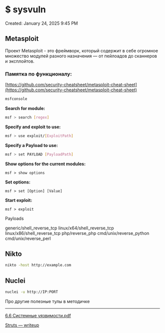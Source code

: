 # $ sysvuln

Created: January 24, 2025 9:45 PM

## Metasploit

Проект Metasploit - это фреймворк, который содержит в себе огромное множество модулей разного назначения — от пейлоадов до сканнеров и эксплойтов.

### Памятка по функционалу:

[https://github.com/security-cheatsheet/metasploit-cheat-sheet](https://github.com/security-cheatsheet/metasploit-cheat-sheet)

```bash
msfconsole
```

**Search for module:**

```bash
msf > search [regex]
```

**Specify and exploit to use:**

```bash
msf > use exploit/[ExploitPath]
```

**Specify a Payload to use:**

```bash
msf > set PAYLOAD [PayloadPath]
```

**Show options for the current modules:**

```
msf > show options
```

**Set options:**

```
msf > set [Option] [Value]
```

**Start exploit:**

```
msf > exploit
```

Payloads

generic/shell_reverse_tcp
linux/x64/shell_reverse_tcp
linux/x86/shell_reverse_tcp
php/reverse_php
cmd/unix/reverse_python
cmd/unix/reverse_perl

## Nikto

```bash
nikto -host http://example.com
```

## Nuclei

```bash
nuclei -u http://IP:PORT
```

Про другие полезные тулы в методичке

---

[6.6 Системные уязвимости.pdf]($%20sysvuln%20185021737a8980819346dfc450693c3c/6.6_%D0%A1%D0%B8%D1%81%D1%82%D0%B5%D0%BC%D0%BD%D1%8B%D0%B5_%D1%83%D1%8F%D0%B7%D0%B2%D0%B8%D0%BC%D0%BE%D1%81%D1%82%D0%B8.pdf)

[Struts — writeup]($%20sysvuln%20185021737a8980819346dfc450693c3c/Struts%20%E2%80%94%20writeup%20185021737a898091b43bd2a0974be222.md)